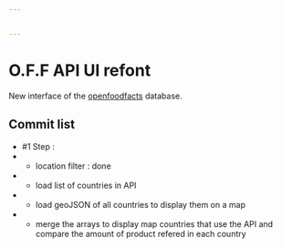 ```yaml
---


---
```


<h1 id="o.f.f-api-ui-refont">O.F.F API UI refont</h1>
<p>New interface of the <a href="https://world.openfoodfacts.org/">openfoodfacts</a> database.</p>
<h2 id="commit-list">Commit list</h2>
<ul>
<li>#1 Step :</li>
<li>
<ul>
<li>location filter : done</li>
</ul>
</li>
<li>
<ul>
<li>load list of countries in API</li>
</ul>
</li>
<li>
<ul>
<li>load geoJSON of all countries to display them on a map</li>
</ul>
</li>
<li>
<ul>
<li>merge the arrays to display map countries that use the API and compare the amount of product refered in each country</li>
</ul>
</li>
</ul>

